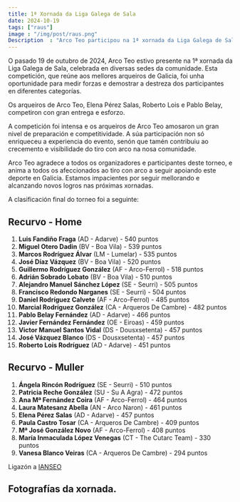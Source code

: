 ```yaml
---
title: 1ª Xornada da Liga Galega de Sala
date: 2024-10-19
tags: ["raus"]
image : "/img/post/raus.png"
Description  : "Arco Teo participou na 1ª xornada da Liga Galega de Sala o 19 de outubro de 2024. Os nosos arqueiros destacaron con gran entrega e competitividade. "
---
```

O pasado 19 de outubro de 2024, Arco Teo estivo presente na 1ª xornada da Liga Galega de Sala, celebrada en diversas sedes da comunidade. Esta competición, que reúne aos mellores arqueiros de Galicia, foi unha oportunidade para medir forzas e demostrar a destreza dos participantes en diferentes categorías.

Os arqueiros de Arco Teo, Elena Pérez Salas, Roberto Lois e Pablo Belay, competiron con gran entrega e esforzo. 


A competición foi intensa e os arqueiros de Arco Teo amosaron un gran nivel de preparación e competitividade. A súa participación non só enriqueceu a experiencia do evento, senón que tamén contribuiu ao crecemento e visibilidade do tiro con arco na nosa comunidade.

Arco Teo agradece a todos os organizadores e participantes deste torneo, e anima a todos os afeccionados ao tiro con arco a seguir apoiando este deporte en Galicia. Estamos impacientes por seguir mellorando e alcanzando novos logros nas próximas xornadas.

A clasificación final do torneo foi a seguinte:

## Recurvo - Home
1. **Luis Fandiño Fraga** (AD - Adarve) - 540 puntos
2. **Miguel Otero Dadin** (BV - Boa Vila) - 539 puntos
3. **Marcos Rodríguez Álvar** (LM - Lumelar) - 535 puntos
4. **José Díaz Vázquez** (BV - Boa Vila) - 520 puntos
5. **Guillermo Rodríguez González** (AF - Arco-Ferrol) - 518 puntos
6. **Adrián Sobrado Lobato** (BV - Boa Vila) - 510 puntos
7. **Alejandro Manuel Sánchez López** (SE - Seurri) - 505 puntos
8. **Francisco Redondo Narganes** (SE - Seurri) - 504 puntos
9. **Daniel Rodríguez Calvete** (AF - Arco-Ferrol) - 485 puntos
10. **Marcial Rodríguez González** (CA - Arqueros De Cambre) - 482 puntos
11. **Pablo Belay Fernández** (AD - Adarve) - 466 puntos
12. **Javier Fernández Fernández** (OE - Eiroas) - 459 puntos
13. **Victor Manuel Santos Vidal** (DS - Dousxsetenta) - 457 puntos
14. **José Vázquez Blanco** (DS - Dousxsetenta) - 457 puntos
15. **Roberto Lois Rodríguez** (AD - Adarve) - 451 puntos

## Recurvo - Muller
1. **Ángela Rincón Rodríguez** (SE - Seurri) - 510 puntos
2. **Patricia Reche González** (SU - Su A Agra) - 472 puntos
3. **Ana Mª Fernández Coira** (AF - Arco-Ferrol) - 464 puntos
4. **Laura Matesanz Abella** (AN - Arco Naron) - 461 puntos
5. **Elena Pérez Salas** (AD - Adarve) - 457 puntos
6. **Paula Castro Tosar** (CA - Arqueros De Cambre) - 409 puntos
7. **Mª José González Novo** (AF - Arco-Ferrol) - 408 puntos
8. **María Inmaculada López Venegas** (CT - The Cutarc Team) - 330 puntos
9. **Vanesa Blanco Veiras** (CA - Arqueros De Cambre) - 294 puntos


Ligazón a [IANSEO](https://www.ianseo.net/Details.php?toId=19848)

## Fotografías da xornada.

[](../img/post/2024-10-19-raus/01.png)

[](../img/post/2024-10-19-raus/02.png)

[](../img/post/2024-10-19-raus/03.png)

[](../img/post/2024-10-19-raus/04.png)

[](../img/post/2024-10-19-raus/05.png)

[](../img/post/2024-10-19-raus/06.png)

